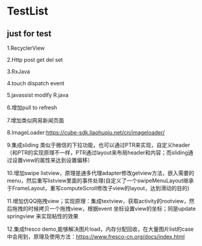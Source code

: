 # TestList
just for test
----------------
1.RecyclerView

2.Http post get del set

3.RxJava

4.touch dispatch event

5.javassist modify R.java

6.增加pull to refresh

7.增加类似网易新闻页面

8.ImageLoader:https://cube-sdk.liaohuqiu.net/cn/imageloader/

9.集成sliding 类似于微信的下拉功能，也可以通过PTR来实现，自定义header（和PTR的实现原理不一样，PTR通过layout来布局header和内容；而sliding通过设置view的属性来达到设置偏移）

10.增加swipe listview，原理是通多代理adapter修改getview方法，嵌入需要的menu，然后重写listview里面的事件处理(自定义了一个swipeMenuLayout继承于FrameLayout，重写computeScroll修改子view的layout，达到滑动的目的)

11.增加仿QQ拖拽view；实现原理：集成textview，获取activity的rootview，然后拖拽的时候拷贝一个拖拽view，根据event 坐标设置view的坐标；同是update springview 来实现粘性的效果

12.集成fresco demo,能够解决图片load，内存分配回收，在大量图片list的case中会用到，原理及使用方法：https://www.fresco-cn.org/docs/index.html
